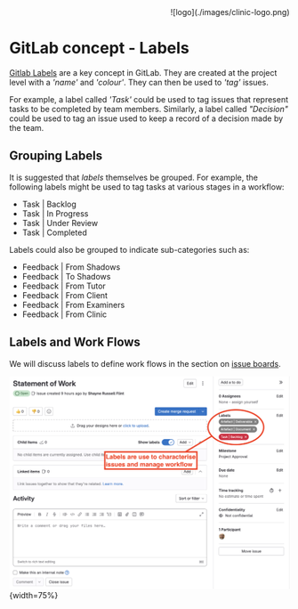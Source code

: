 <div align="right">![logo](./images/clinic-logo.png)
<div align="left">

# GitLab concept - Labels

[Gitlab Labels](https://docs.gitlab.com/ee/user/project/labels.html) are a key concept in GitLab. They are created at the project level with a *'name'* and *'colour'*. They can then be used to *'tag'* issues.

For example, a label called *'Task'* could be used to tag issues that represent tasks to be completed by team members. Similarly, a label called *"Decision"* could be used to tag an issue used to keep a record of a decision made by the team.

## Grouping Labels

It is suggested that *labels* themselves be grouped. For example, the following labels might be used to tag tasks at various stages in a workflow:

* Task | Backlog
* Task | In Progress
* Task | Under Review
* Task | Completed

Labels could also be grouped to indicate sub-categories such as:

* Feedback | From Shadows
* Feedback | To Shadows
* Feedback | From Tutor
* Feedback | From Client
* Feedback | From Examiners
* Feedback | From Clinic

## Labels and Work Flows

We will discuss labels to define work flows in the section on [issue boards](./concept-boards.md).

![labels](./images/labels.png){width=75%}
